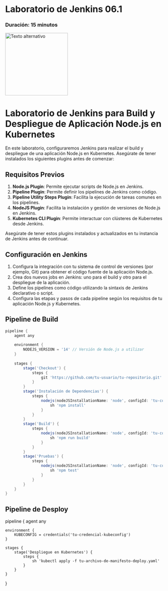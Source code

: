 # Laboratorio de Jenkins 06.1
### Duración: 15 minutos
<img src="https://www.jenkins.io/images/logos/punkins/256.png" alt="Texto alternativo" width="200"/>

# Laboratorio de Jenkins para Build y Despliegue de Aplicación Node.js en Kubernetes

En este laboratorio, configuraremos Jenkins para realizar el build y despliegue de una aplicación Node.js en Kubernetes. Asegúrate de tener instalados los siguientes plugins antes de comenzar:

## Requisitos Previos

1. **Node.js Plugin**: Permite ejecutar scripts de Node.js en Jenkins.
2. **Pipeline Plugin**: Permite definir los pipelines de Jenkins como código.
3. **Pipeline Utility Steps Plugin**: Facilita la ejecución de tareas comunes en los pipelines.
4. **NodeJS Plugin**: Facilita la instalación y gestión de versiones de Node.js en Jenkins.
5. **Kubernetes CLI Plugin**: Permite interactuar con clústeres de Kubernetes desde Jenkins.

Asegúrate de tener estos plugins instalados y actualizados en tu instancia de Jenkins antes de continuar.

## Configuración en Jenkins

1. Configura la integración con tu sistema de control de versiones (por ejemplo, Git) para obtener el código fuente de la aplicación Node.js.
2. Crea dos nuevos jobs en Jenkins: uno para el build y otro para el despliegue de la aplicación.
3. Define los pipelines como código utilizando la sintaxis de Jenkins declarativo o script.
4. Configura las etapas y pasos de cada pipeline según los requisitos de tu aplicación Node.js y Kubernetes.

## Pipeline de Build

```groovy
pipeline {
    agent any
    
    environment {
        NODEJS_VERSION = '14' // Versión de Node.js a utilizar
    }
    
    stages {
        stage('Checkout') {
            steps {
                git 'https://github.com/tu-usuario/tu-repositorio.git'
            }
        }
        stage('Instalación de Dependencias') {
            steps {
                nodejs(nodeJSInstallationName: 'node', configId: 'tu-config-id-de-nodejs') {
                    sh 'npm install'
                }
            }
        }
        stage('Build') {
            steps {
                nodejs(nodeJSInstallationName: 'node', configId: 'tu-config-id-de-nodejs') {
                    sh 'npm run build'
                }
            }
        }
        stage('Pruebas') {
            steps {
                nodejs(nodeJSInstallationName: 'node', configId: 'tu-config-id-de-nodejs') {
                    sh 'npm test'
                }
            }
        }
    }
}
```
## Pipeline de Desploy

pipeline {
    agent any
    
    environment {
        KUBECONFIG = credentials('tu-credencial-kubeconfig')
    }
    
    stages {
        stage('Despliegue en Kubernetes') {
            steps {
                sh 'kubectl apply -f tu-archivo-de-manifesto-deploy.yaml'
            }
        }
    }
}
```
